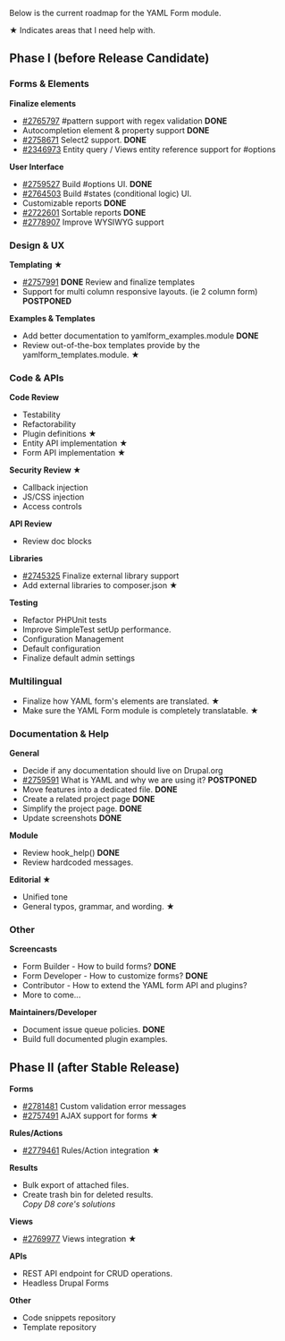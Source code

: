 Below is the current roadmap for the YAML Form module.

★ Indicates areas that I need help with. 

Phase I (before Release Candidate)
----------------------------------

### Forms & Elements 

**Finalize elements**

- [#2765797](https://www.drupal.org/node/2765797) 
  \#pattern support with regex validation **DONE** 
- Autocompletion element & property support **DONE**
- [#2758671](https://www.drupal.org/node/2758671) 
  Select2 support.  **DONE**
- [#2346973](https://www.drupal.org/node/2346973) 
  Entity query / Views entity reference support for #options 

**User Interface**

- [#2759527](https://www.drupal.org/node/2759527) 
  Build #options UI. **DONE** 
- [#2764503](https://www.drupal.org/node/2764503) 
  Build #states (conditional logic) UI. 
- Customizable reports **DONE**
- [#2722601](https://www.drupal.org/node/2722601)
  Sortable reports **DONE**
- [#2778907](https://www.drupal.org/node/2778907)
  Improve WYSIWYG support

### Design & UX 

**Templating ★**

- [#2757991](https://www.drupal.org/node/2757991) **DONE**
  Review and finalize templates 
- Support for multi column responsive layouts. (ie 2 column form) **POSTPONED**

**Examples & Templates**

- Add better documentation to yamlform_examples.module **DONE**
- Review out-of-the-box templates provide by the yamlform_templates.module. ★ 

### Code & APIs 

**Code Review**

- Testability
- Refactorability
- Plugin definitions ★
- Entity API implementation ★
- Form API implementation ★

**Security Review ★**

- Callback injection
- JS/CSS injection
- Access controls

**API Review**

- Review doc blocks

**Libraries**

- [#2745325](https://www.drupal.org/node/2745325)
  Finalize external library support 
- Add external libraries to composer.json ★

**Testing**

- Refactor PHPUnit tests
- Improve SimpleTest setUp performance.
- Configuration Management
- Default configuration
- Finalize default admin settings

###  Multilingual 

- Finalize how YAML form's elements are translated. ★
- Make sure the YAML Form module is completely translatable. ★

### Documentation & Help 

**General**

- Decide if any documentation should live on Drupal.org
- [#2759591](https://www.drupal.org/node/2759591)
  What is YAML and why we are using it? **POSTPONED**
- Move features into a dedicated file. **DONE**
- Create a related project page **DONE**
- Simplify the project page. **DONE**
- Update screenshots **DONE**

**Module**

- Review hook_help() **DONE**
- Review hardcoded messages.

**Editorial ★**

- Unified tone
- General typos, grammar, and wording. ★

### Other 

**Screencasts**

- Form Builder - How to build forms? **DONE**
- Form Developer - How to customize forms? **DONE**
- Contributor - How to extend the YAML form API and plugins?
- More to come...

**Maintainers/Developer**

- Document issue queue policies. **DONE**
- Build full documented plugin examples.


Phase II (after Stable Release)
-------------------------------

**Forms**

- [#2781481](https://www.drupal.org/node/2781481)
  Custom validation error messages
- [#2757491](https://www.drupal.org/node/2757491) 
  AJAX support for forms ★ 

**Rules/Actions**

- [#2779461](https://www.drupal.org/node/2779461) 
  Rules/Action integration ★

**Results**

- Bulk export of attached files.
- Create trash bin for deleted results.   
  _Copy D8 core's solutions_ 

**Views**

- [#2769977](https://www.drupal.org/node/2769977) 
  Views integration ★

**APIs** 

- REST API endpoint for CRUD operations.
- Headless Drupal Forms

**Other** 

- Code snippets repository
- Template repository
